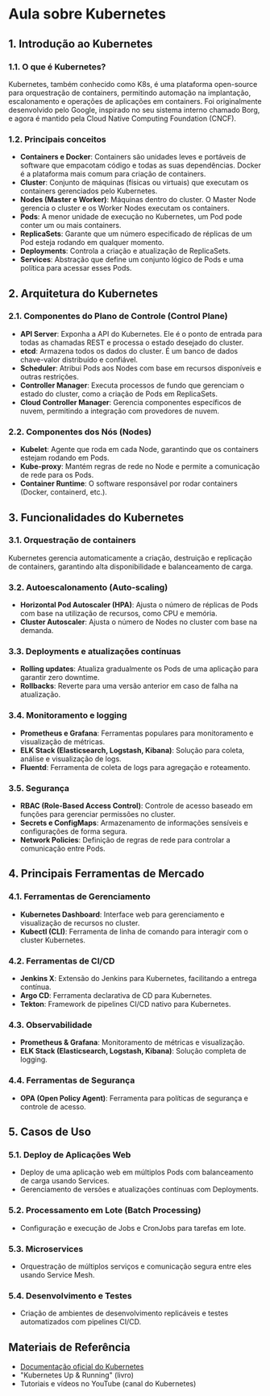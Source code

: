 # Aula sobre Kubernetes

## 1. Introdução ao Kubernetes

### 1.1. O que é Kubernetes?
Kubernetes, também conhecido como K8s, é uma plataforma open-source para orquestração de containers, permitindo automação na implantação, escalonamento e operações de aplicações em containers. Foi originalmente desenvolvido pelo Google, inspirado no seu sistema interno chamado Borg, e agora é mantido pela Cloud Native Computing Foundation (CNCF).

### 1.2. Principais conceitos
- **Containers e Docker**: Containers são unidades leves e portáveis de software que empacotam código e todas as suas dependências. Docker é a plataforma mais comum para criação de containers.
- **Cluster**: Conjunto de máquinas (físicas ou virtuais) que executam os containers gerenciados pelo Kubernetes.
- **Nodes (Master e Worker)**: Máquinas dentro do cluster. O Master Node gerencia o cluster e os Worker Nodes executam os containers.
- **Pods**: A menor unidade de execução no Kubernetes, um Pod pode conter um ou mais containers.
- **ReplicaSets**: Garante que um número especificado de réplicas de um Pod esteja rodando em qualquer momento.
- **Deployments**: Controla a criação e atualização de ReplicaSets.
- **Services**: Abstração que define um conjunto lógico de Pods e uma política para acessar esses Pods.

## 2. Arquitetura do Kubernetes

### 2.1. Componentes do Plano de Controle (Control Plane)
- **API Server**: Exponha a API do Kubernetes. Ele é o ponto de entrada para todas as chamadas REST e processa o estado desejado do cluster.
- **etcd**: Armazena todos os dados do cluster. É um banco de dados chave-valor distribuído e confiável.
- **Scheduler**: Atribui Pods aos Nodes com base em recursos disponíveis e outras restrições.
- **Controller Manager**: Executa processos de fundo que gerenciam o estado do cluster, como a criação de Pods em ReplicaSets.
- **Cloud Controller Manager**: Gerencia componentes específicos de nuvem, permitindo a integração com provedores de nuvem.

### 2.2. Componentes dos Nós (Nodes)
- **Kubelet**: Agente que roda em cada Node, garantindo que os containers estejam rodando em Pods.
- **Kube-proxy**: Mantém regras de rede no Node e permite a comunicação de rede para os Pods.
- **Container Runtime**: O software responsável por rodar containers (Docker, containerd, etc.).

## 3. Funcionalidades do Kubernetes

### 3.1. Orquestração de containers
Kubernetes gerencia automaticamente a criação, destruição e replicação de containers, garantindo alta disponibilidade e balanceamento de carga.

### 3.2. Autoescalonamento (Auto-scaling)
- **Horizontal Pod Autoscaler (HPA)**: Ajusta o número de réplicas de Pods com base na utilização de recursos, como CPU e memória.
- **Cluster Autoscaler**: Ajusta o número de Nodes no cluster com base na demanda.

### 3.3. Deployments e atualizações contínuas
- **Rolling updates**: Atualiza gradualmente os Pods de uma aplicação para garantir zero downtime.
- **Rollbacks**: Reverte para uma versão anterior em caso de falha na atualização.

### 3.4. Monitoramento e logging
- **Prometheus e Grafana**: Ferramentas populares para monitoramento e visualização de métricas.
- **ELK Stack (Elasticsearch, Logstash, Kibana)**: Solução para coleta, análise e visualização de logs.
- **Fluentd**: Ferramenta de coleta de logs para agregação e roteamento.

### 3.5. Segurança
- **RBAC (Role-Based Access Control)**: Controle de acesso baseado em funções para gerenciar permissões no cluster.
- **Secrets e ConfigMaps**: Armazenamento de informações sensíveis e configurações de forma segura.
- **Network Policies**: Definição de regras de rede para controlar a comunicação entre Pods.

## 4. Principais Ferramentas de Mercado

### 4.1. Ferramentas de Gerenciamento
- **Kubernetes Dashboard**: Interface web para gerenciamento e visualização de recursos no cluster.
- **Kubectl (CLI)**: Ferramenta de linha de comando para interagir com o cluster Kubernetes.

### 4.2. Ferramentas de CI/CD
- **Jenkins X**: Extensão do Jenkins para Kubernetes, facilitando a entrega contínua.
- **Argo CD**: Ferramenta declarativa de CD para Kubernetes.
- **Tekton**: Framework de pipelines CI/CD nativo para Kubernetes.

### 4.3. Observabilidade
- **Prometheus & Grafana**: Monitoramento de métricas e visualização.
- **ELK Stack (Elasticsearch, Logstash, Kibana)**: Solução completa de logging.

### 4.4. Ferramentas de Segurança
- **OPA (Open Policy Agent)**: Ferramenta para políticas de segurança e controle de acesso.

## 5. Casos de Uso

### 5.1. Deploy de Aplicações Web
- Deploy de uma aplicação web em múltiplos Pods com balanceamento de carga usando Services.
- Gerenciamento de versões e atualizações contínuas com Deployments.

### 5.2. Processamento em Lote (Batch Processing)
- Configuração e execução de Jobs e CronJobs para tarefas em lote.

### 5.3. Microservices
- Orquestração de múltiplos serviços e comunicação segura entre eles usando Service Mesh.

### 5.4. Desenvolvimento e Testes
- Criação de ambientes de desenvolvimento replicáveis e testes automatizados com pipelines CI/CD.


## Materiais de Referência
- [Documentação oficial do Kubernetes](https://kubernetes.io/docs/)
- "Kubernetes Up & Running" (livro)
- Tutoriais e vídeos no YouTube (canal do Kubernetes)
